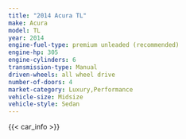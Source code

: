 ```yaml
---
title: "2014 Acura TL"
make: Acura
model: TL
year: 2014
engine-fuel-type: premium unleaded (recommended)
engine-hp: 305
engine-cylinders: 6
transmission-type: Manual
driven-wheels: all wheel drive
number-of-doors: 4
market-category: Luxury,Performance
vehicle-size: Midsize
vehicle-style: Sedan
---
```


{{< car_info >}}
